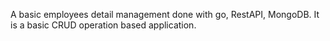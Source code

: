 A basic employees detail management done with go, RestAPI, MongoDB. 
It is a basic CRUD operation based application.
